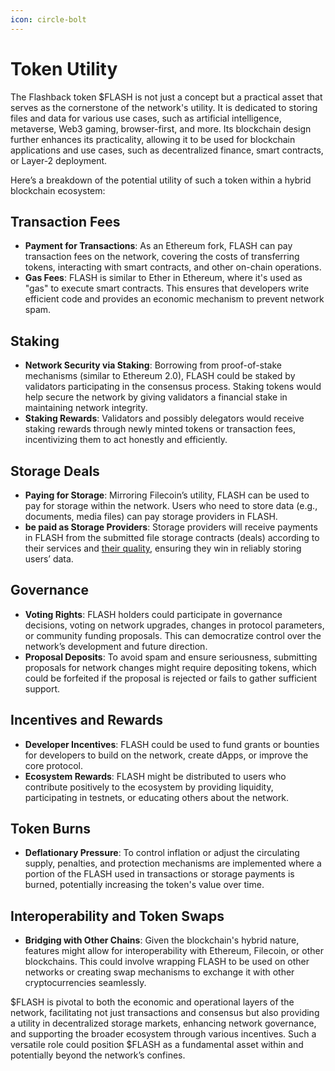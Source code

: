 ```yaml
---
icon: circle-bolt
---
```


# Token Utility

The Flashback token $FLASH is not just a concept but a practical asset that serves as the cornerstone of the network's utility. It is dedicated to storing files and data for various use cases, such as artificial intelligence, metaverse, Web3 gaming, browser-first, and more. Its blockchain design further enhances its practicality, allowing it to be used for blockchain applications and use cases, such as decentralized finance, smart contracts, or Layer-2 deployment.

Here’s a breakdown of the potential utility of such a token within a hybrid blockchain ecosystem:

## **Transaction Fees**

* **Payment for Transactions**: As an Ethereum fork, FLASH can pay transaction fees on the network, covering the costs of transferring tokens, interacting with smart contracts, and other on-chain operations.
* **Gas Fees**: FLASH is similar to Ether in Ethereum, where it's used as "gas" to execute smart contracts. This ensures that developers write efficient code and provides an economic mechanism to prevent network spam.

## **Staking**

* **Network Security via Staking**: Borrowing from proof-of-stake mechanisms (similar to Ethereum 2.0), FLASH could be staked by validators participating in the consensus process. Staking tokens would help secure the network by giving validators a financial stake in maintaining network integrity.
* **Staking Rewards**: Validators and possibly delegators would receive staking rewards through newly minted tokens or transaction fees, incentivizing them to act honestly and efficiently.

## **Storage Deals**

* **Paying for Storage**: Mirroring Filecoin’s utility, FLASH can be used to pay for storage within the network. Users who need to store data (e.g., documents, media files) can pay storage providers in FLASH.
* **be paid as Storage Providers**: Storage providers will receive payments in FLASH from the submitted file storage contracts (deals) according to their services and [their quality](quality-of-network-qon-optimizer.md), ensuring they win in reliably storing users’ data.

## **Governance**

* **Voting Rights**: FLASH holders could participate in governance decisions, voting on network upgrades, changes in protocol parameters, or community funding proposals. This can democratize control over the network’s development and future direction.
* **Proposal Deposits**: To avoid spam and ensure seriousness, submitting proposals for network changes might require depositing tokens, which could be forfeited if the proposal is rejected or fails to gather sufficient support.

## **Incentives and Rewards**

* **Developer Incentives**: FLASH could be used to fund grants or bounties for developers to build on the network, create dApps, or improve the core protocol.
* **Ecosystem Rewards**: FLASH might be distributed to users who contribute positively to the ecosystem by providing liquidity, participating in testnets, or educating others about the network.

## **Token Burns**

* **Deflationary Pressure**: To control inflation or adjust the circulating supply, penalties, and protection mechanisms are implemented where a portion of the FLASH used in transactions or storage payments is burned, potentially increasing the token's value over time.

## **Interoperability and Token Swaps**

* **Bridging with Other Chains**: Given the blockchain's hybrid nature, features might allow for interoperability with Ethereum, Filecoin, or other blockchains. This could involve wrapping FLASH to be used on other networks or creating swap mechanisms to exchange it with other cryptocurrencies seamlessly.

$FLASH is pivotal to both the economic and operational layers of the network, facilitating not just transactions and consensus but also providing a utility in decentralized storage markets, enhancing network governance, and supporting the broader ecosystem through various incentives. Such a versatile role could position $FLASH as a fundamental asset within and potentially beyond the network’s confines.
